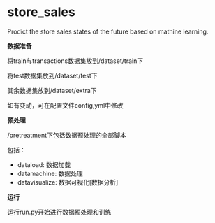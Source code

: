 # store_sales
Prodict the store sales states of the future based on mathine learning.

**数据准备**

将train与transactions数据集放到/dataset/train下

将test数据集放到/dataset/test下

其余数据集放到/dataset/extra下

如有变动，可在配置文件config,yml中修改

**预处理**

/pretreatment下包括数据预处理的全部脚本

包括：
- dataload: 数据加载
- datamachine: 数据处理
- datavisualize: 数据可视化[数据分析]

**运行**

运行run.py开始进行数据预处理和训练

